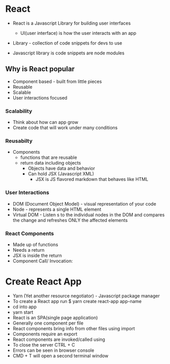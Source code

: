# React

- React is a Javascript Library for building user interfaces
  - UI(user interface) is how the user interacts with an app

- Library - collection of code snippets for devs to use
- Javascript library is code snippets are node modules

## Why is React popular
- Component based - built from little pieces
- Reusable
- Scalable
- User interactions focused

### Scalability
- Think about how can app grow
- Create code that will work under many conditions

### Reusabilty
- Components
  - functions that are reusable
  - return data including objects
    - Objects have data and behavior
    - Can hold JSX (Javascript XML)
      - JSX is JS flavored markdown that behaves like HTML

### User Interactions
- DOM (Document Object Model) - visual representation of your code
- Node - represents a single HTML element
- Virtual DOM - Listen s to the individual nodes in the DOM and compares the change and refreshes ONLY the affected elements

### React Components
- Made up of functions
- Needs a return
- JSX is inside the return
- Component Call/ Invocation: <ComponentCall />


# Create React App

- Yarn (Yet another resource negotiator) - Javascript package manager
 - To create a React app run $ yarn create react-app app-name
  - cd into app
  - yarn start
- React is an SPA(single page application)
- Generally one component per file
- React components bring info from other files using import
- Components require an export
- React components are invoked/called using <ComponentName />
- To close the server CTRL + C
- Errors can be seen in browser console
- CMD + T will open a second terminal window


